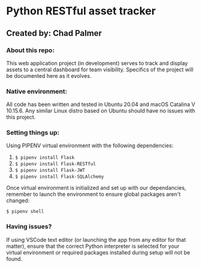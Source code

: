 # Python RESTful asset tracker
## Created by: Chad Palmer

### About this repo:
This web application project (in development) serves to track and display assets to a central dashboard for team visibility.  Specifics of the project will be documented here as it evolves. 

### Native environment:
All code has been written and tested in Ubuntu 20.04 and macOS Catalina V 10.15.6.  Any similar Linux distro based on Ubuntu should have no issues with this project.

### Setting things up:

Using PIPENV virtual environment with the following dependencies:
1. `$ pipenv install Flask`
2. `$ pipenv install Flask-RESTful`
3. `$ pipenv install Flask-JWT`
4. `$ pipenv install Flask-SQLAlchemy`

Once virtual environment is initialized and set up with our dependancies, remember to launch the environment to ensure global packages aren't changed:

`$ pipenv shell`

### Having issues?
If using VSCode text editor (or launching the app from any editor for that matter), ensure that the correct Python interpreter is selected for your virtual environment or required packages installed during setup will not be found.